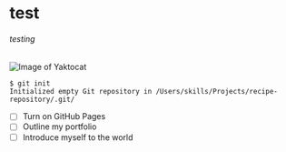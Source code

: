 # test
###### testing
![Image of Yaktocat](https://octodex.github.com/images/yaktocat.png)
```
$ git init
Initialized empty Git repository in /Users/skills/Projects/recipe-repository/.git/
```
- [ ] Turn on GitHub Pages
- [ ] Outline my portfolio
- [ ] Introduce myself to the world
